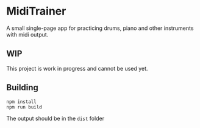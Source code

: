 # MidiTrainer

A small single-page app for practicing drums, piano and other instruments with midi output.

## WIP

This project is work in progress and cannot be used yet.

## Building

```
npm install
npm run build
```
The output should be in the `dist` folder
